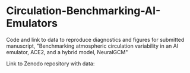 # Circulation-Benchmarking-AI-Emulators
Code and link to data to reproduce diagnostics and figures for submitted manuscript, "Benchmarking atmospheric circulation variability in an AI emulator, ACE2, and a hybrid model, NeuralGCM"

Link to Zenodo repository with data: 
